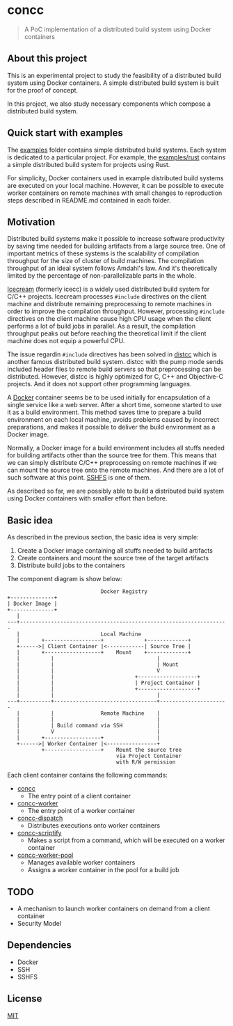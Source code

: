 # concc

> A PoC implementation of a distributed build system using Docker containers

## About this project

This is an experimental project to study the feasibility of a distributed build
system using Docker containers.  A simple distributed build system is built for
the proof of concept.

In this project, we also study necessary components which compose a distributed
build system.

## Quick start with examples

The [examples](./examples) folder contains simple distributed build systems.
Each system is dedicated to a particular project.  For example, the
[examples/rust](./examples/rust) contains a simple distributed build system for
projects using Rust.

For simplicity, Docker containers used in example distributed build systems are
executed on your local machine.  However, it can be possible to execute worker
containers on remote machines with small changes to reproduction steps described
in README.md contained in each folder.

## Motivation

Distributed build systems make it possible to increase software productivity by
saving time needed for building artifacts from a large source tree.  One of
important metrics of these systems is the scalability of compilation throughput
for the size of cluster of build machines.  The compilation throughput of an
ideal system follows Amdahl's law.  And it's theoretically limited by the
percentage of non-parallelizable parts in the whole.

[Icecream] (formerly icecc) is a widely used distributed build system for C/C++
projects. Icecream processes `#include` directives on the client machine and
distribute remaining preprocessing to remote machines in order to improve the
compilation throughput.  However, processing `#include` directives on the client
machine cause high CPU usage when the client performs a lot of build jobs in
parallel.  As a result, the compilation throughput peaks out before reaching the
theoretical limit if the client machine does not equip a powerful CPU.

The issue regardin `#include` directives has been solved in [distcc] which is
another famous distributed build system.  distcc with the pump mode sends
included header files to remote build servers so that preprocessing can be
distributed.  However, distcc is highly optimized for C, C++ and Objective-C
projects.  And it does not support other programming languages.

A [Docker] container seems be to be used initially for encapsulation of a single
service like a web server.  After a short time, someone started to use it as a
build environment.  This method saves time to prepare a build environment
on each local machine, avoids problems caused by incorrect preparations, and
makes it possible to deliver the build environment as a Docker image.

Normally, a Docker image for a build environment includes all stuffs needed for
building artifacts other than the source tree for them.  This means that we can
simply distribute C/C++ preprocessing on remote machines if we can mount the
source tree onto the remote machines.  And there are a lot of such software at
this point.  [SSHFS] is one of them.

As described so far, we are possibly able to build a distributed build system
using Docker containers with smaller effort than before.

## Basic idea

As described in the previous section, the basic idea is very simple:

1. Create a Docker image containing all stuffs needed to build artifacts
2. Create containers and mount the source tree of the target artifacts
3. Distribute build jobs to the containers

The component diagram is show below:

```text
                              Docker Registry
+--------------+
| Docker Image |
+--------------+
   |
---+-------------------------------------------------------------------
   |                          Local Machine
   |       +------------------+             +-------------+
   +------>| Client Container |<------------| Source Tree |
   |       +------------------+    Mount    +-------------+
   |          |                                 |
   |          |                                 | Mount
   |          |                                 V
   |          |                          +-------------------+
   |          |                          | Project Container |
   |          |                          +-------------------+
   |          |                                 |
---+----------+---------------------------------+----------------------
   |          |               Remote Machine    |
   |          |                                 |
   |          | Build command via SSH           |
   |          V                                 |
   |       +------------------+                 |
   +------>| Worker Container |<----------------+
           +------------------+    Mount the source tree
                                   via Project Container
                                   with R/W permission
```

Each client container contains the following commands:

* [concc](./docker/bin/concc)
  * The entry point of a client container
* [concc-worker](./docker/bin/concc-worker)
  * The entry point of a worker container
* [concc-dispatch](./docker/bin/concc-dispatch)
  * Distributes executions onto worker containers
* [concc-scriptify](./docker/bin/concc-scriptify)
  * Makes a script from a command, which will be executed on a worker container
* [concc-worker-pool](./docker/bin/concc-worker-pool)
  * Manages available worker containers
  * Assigns a worker container in the pool for a build job

## TODO

* A mechanism to launch worker containers on demand from a client container
* Security Model

## Dependencies

* Docker
* SSH
* SSHFS

## License

[MIT]

[Icecream]: https://github.com/icecc/icecream
[distcc]: https://distcc.github.io/
[Docker]: https://en.wikipedia.org/wiki/Docker_(software)
[SSHFS]: https://github.com/libfuse/sshfs
[MIT]: ./LICENSE
